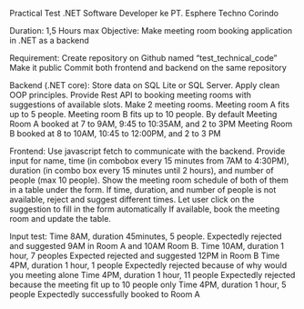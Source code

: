 Practical Test .NET Software Developer ke PT. Esphere Techno Corindo

Duration: 1,5 Hours max
Objective: Make meeting room booking application in .NET as a backend

Requirement:
Create repository on Github named “test_technical_code”
Make it public
Commit both frontend and backend on the same repository

Backend (.NET core):
Store data on SQL Lite or SQL Server.
Apply clean OOP principles.
Provide Rest API to booking meeting rooms with suggestions of available slots.
Make 2 meeting rooms. Meeting room A fits up to 5 people. Meeting room B fits up to 10 people.
By default
Meeting Room A booked at 7 to 9AM, 9:45 to 10:35AM, and 2 to 3PM
Meeting Room B booked at 8 to 10AM, 10:45 to 12:00PM, and 2 to 3 PM

Frontend:
Use javascript fetch to communicate with the backend.
Provide input for name, time (in combobox every 15 minutes from 7AM to 4:30PM), duration (in combo box every 15 minutes until 2 hours), and number of people (max 10 people).
Show the meeting room schedule of both of them in a table under the form.
If time, duration, and number of people is not available, reject and suggest different times.
Let user click on the suggestion to fill in the form automatically
If available, book the meeting room and update the table.

Input test:
Time 8AM, duration 45minutes, 5 people.
Expectedly rejected and suggested 9AM in Room A and 10AM Room B.
Time 10AM, duration 1 hour, 7 peoples
Expected rejected and suggested 12PM in Room B
Time 4PM, duration 1 hour, 1 people
Expectedly rejected because of why would you meeting alone
Time 4PM, duration 1 hour, 11 people
Expectedly rejected because the meeting fit up to 10 people only
Time 4PM, duration 1 hour, 5 people
Expectedly successfully booked to Room A

